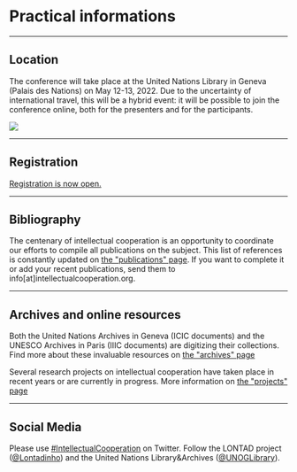 # Practical informations

---

## Location

The conference will take place at the United Nations Library in Geneva (Palais des Nations) on May 12-13, 2022. Due to the uncertainty of international travel, this will be a hybrid event: it will be possible to join the conference online, both for the presenters and for the participants.

<img src="https://raw.githubusercontent.com/grandjeanmartin/intellectualcooperation/gh-pages/images/access.png">

---

## Registration

[Registration is now open.](https://intellectualcooperation.org/registration)

---

## Bibliography

The centenary of intellectual cooperation is an opportunity to coordinate our efforts to compile all publications on the subject. This list of references is constantly updated on [the "publications" page](http://intellectualcooperation.org/publications). If you want to complete it or add your recent publications, send them to info[at]intellectualcooperation.org. 

---

## Archives and online resources

Both the United Nations Archives in Geneva (ICIC documents) and the UNESCO Archives in Paris (IIIC documents) are digitizing their collections. Find more about these invaluable resources on [the "archives" page](http://intellectualcooperation.org/archives)

Several research projects on intellectual cooperation have taken place in recent years or are currently in progress. More information on [the "projects" page](https://intellectualcooperation.org/projects)

---

## Social Media

Please use [#IntellectualCooperation](https://twitter.com/search?q=%23IntellectualCooperation&src=typed_query&f=live) on Twitter. Follow the LONTAD project ([@Lontadinho](https://twitter.com/lontadinho)) and the United Nations Library&Archives ([@UNOGLibrary](https://twitter.com/UNOGLibrary)). 


